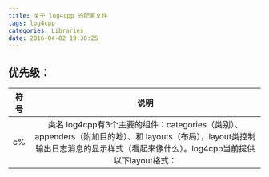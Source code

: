 ```yaml
---
title: 关于 log4cpp 的配置文件
tags: log4cpp
categories: Libraries
date: 2016-04-02 19:30:25
---
```



## 优先级：
| 符号 | 说明 |
|:----:|:---------------------------:|
|  c%  | 类名 log4cpp有3个主要的组件：categories（类别）、appenders（附加目的地）、和 layouts（布局），layout类控制输出日志消息的显示样式（看起来像什么）。log4cpp当前提供以下layout格式： |
